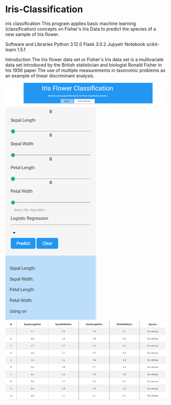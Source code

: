 # Iris-Classification
iris classification 
This program applies basic machine learning (classification) concepts on Fisher's Iris Data to predict the species of a new sample of Iris flower.

Software and Libraries
Python 3.12.0
Flask 3.0.2
Jupyetr Notebook
scikit-learn 1.5.1

Introduction
 The Iris flower data set or Fisher's Iris data set is a multivariate data set introduced by the British statistician and biologist Ronald Fisher in his 1936 paper The use of multiple measurements in taxonomic problems as an example of linear discriminant analysis.


![alt text](image.png)
![alt text](image-1.png)
![alt text](image-2.png)
![alt text](image-3.png)
